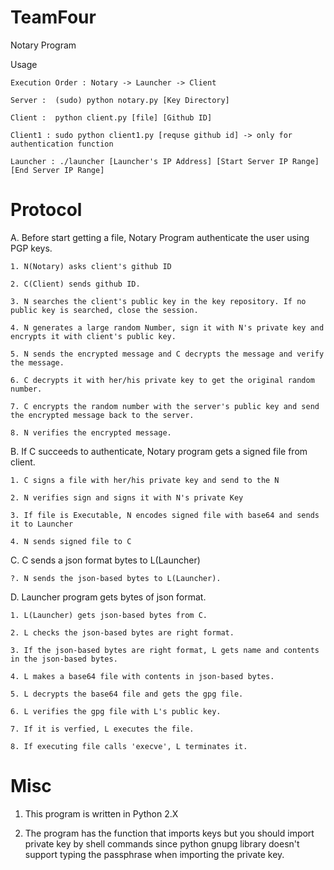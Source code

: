 # TeamFour
Notary Program

Usage

    Execution Order : Notary -> Launcher -> Client

    Server :  (sudo) python notary.py [Key Directory]
    
    Client :  python client.py [file] [Github ID]

    Client1 : sudo python client1.py [requse github id] -> only for authentication function

    Launcher : ./launcher [Launcher's IP Address] [Start Server IP Range] [End Server IP Range]

# Protocol
A. Before start getting a file, Notary Program authenticate the user using PGP keys.

    1. N(Notary) asks client's github ID
    
    2. C(Client) sends github ID.
    
    3. N searches the client's public key in the key repository. If no public key is searched, close the session.
    
    4. N generates a large random Number, sign it with N's private key and encrypts it with client's public key.
    
    5. N sends the encrypted message and C decrypts the message and verify the message.
    
    6. C decrypts it with her/his private key to get the original random number.
    
    7. C encrypts the random number with the server's public key and send the encrypted message back to the server.
    
    8. N verifies the encrypted message.
        

B. If C succeeds to authenticate, Notary program gets a signed file from client.

    1. C signs a file with her/his private key and send to the N
        
    2. N verifies sign and signs it with N's private Key
    
    3. If file is Executable, N encodes signed file with base64 and sends it to Launcher
    
    4. N sends signed file to C

C. C sends a json format bytes to L(Launcher)

    ?. N sends the json-based bytes to L(Launcher).

D. Launcher program gets bytes of json format.

    1. L(Launcher) gets json-based bytes from C.

    2. L checks the json-based bytes are right format.

    3. If the json-based bytes are right format, L gets name and contents in the json-based bytes.

    4. L makes a base64 file with contents in json-based bytes.

    5. L decrypts the base64 file and gets the gpg file.

    6. L verifies the gpg file with L's public key.

    7. If it is verfied, L executes the file.

    8. If executing file calls 'execve', L terminates it.

# Misc

1. This program is written in Python 2.X

2. The program has the function that imports keys but you should import private key by shell commands since python gnupg library doesn't support typing the passphrase when importing the private key.
